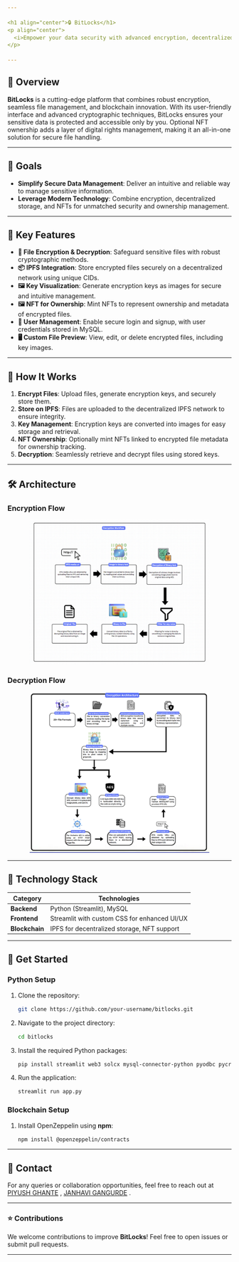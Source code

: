 ```yaml
---

<h1 align="center">🔒 BitLocks</h1>
<p align="center">
  <i>Empower your data security with advanced encryption, decentralized storage, and NFT ownership.</i>
</p>

---
```


## 🚀 Overview
**BitLocks** is a cutting-edge platform that combines robust encryption, seamless file management, and blockchain innovation. With its user-friendly interface and advanced cryptographic techniques, BitLocks ensures your sensitive data is protected and accessible only by you. Optional NFT ownership adds a layer of digital rights management, making it an all-in-one solution for secure file handling.

---

## 🎯 Goals
- **Simplify Secure Data Management**: Deliver an intuitive and reliable way to manage sensitive information.  
- **Leverage Modern Technology**: Combine encryption, decentralized storage, and NFTs for unmatched security and ownership management.

---

## 🌟 Key Features
- **🔐 File Encryption & Decryption**: Safeguard sensitive files with robust cryptographic methods.  
- **📦 IPFS Integration**: Store encrypted files securely on a decentralized network using unique CIDs.  
- **🖼️ Key Visualization**: Generate encryption keys as images for secure and intuitive management.  
- **🖼️ NFT for Ownership**: Mint NFTs to represent ownership and metadata of encrypted files.  
- **👤 User Management**: Enable secure login and signup, with user credentials stored in MySQL.  
- **🖥️ Custom File Preview**: View, edit, or delete encrypted files, including key images.  

---

## 🔧 How It Works

1. **Encrypt Files**: Upload files, generate encryption keys, and securely store them.  
2. **Store on IPFS**: Files are uploaded to the decentralized IPFS network to ensure integrity.  
3. **Key Management**: Encryption keys are converted into images for easy storage and retrieval.  
4. **NFT Ownership**: Optionally mint NFTs linked to encrypted file metadata for ownership tracking.  
5. **Decryption**: Seamlessly retrieve and decrypt files using stored keys.

---

## 🛠 Architecture

### Encryption Flow
<p align="center">
  <img src="encryption.png" alt="Encryption Architecture" width="80%">
</p>

### Decryption Flow
<p align="center">
  <img src="Decryption.png" alt="Decryption Architecture" width="80%">
</p>

---

## 📂 Technology Stack
| **Category**     | **Technologies**                                               |
|-------------------|---------------------------------------------------------------|
| **Backend**       | Python (Streamlit), MySQL                                     |
| **Frontend**      | Streamlit with custom CSS for enhanced UI/UX                  |
| **Blockchain**    | IPFS for decentralized storage, NFT support                   |

---

## 🚀 Get Started

### Python Setup

1. Clone the repository:  
   ```bash
   git clone https://github.com/your-username/bitlocks.git
   ```
2. Navigate to the project directory:  
   ```bash
   cd bitlocks
   ```
3. Install the required Python packages:  
   ```bash
   pip install streamlit web3 solcx mysql-connector-python pyodbc pycryptodome Pillow requests
   ```

4. Run the application:  
   ```bash
   streamlit run app.py
   ```

### Blockchain Setup

1. Install OpenZeppelin using **npm**:  
   ```bash
   npm install @openzeppelin/contracts
   ```

---

## 📧 Contact  
For any queries or collaboration opportunities, feel free to reach out at [PIYUSH GHANTE](mailto:ghantepiyush2003@gmail.com) , [JANHAVI GANGURDE](mailto:gangurdejanhavi@gmail.com) .

---

### ⭐ Contributions
We welcome contributions to improve **BitLocks**! Feel free to open issues or submit pull requests.

---
